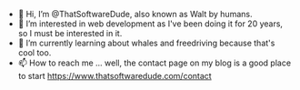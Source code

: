 - 👋 Hi, I’m @ThatSoftwareDude, also known as Walt by humans.
- 👀 I’m interested in web development as I've been doing it for 20 years, so I must be interested in it.
- 🌱 I’m currently learning about whales and freedriving because that's cool too.
- 📫 How to reach me ... well, the contact page on my blog is a good place to start https://www.thatsoftwaredude.com/contact
